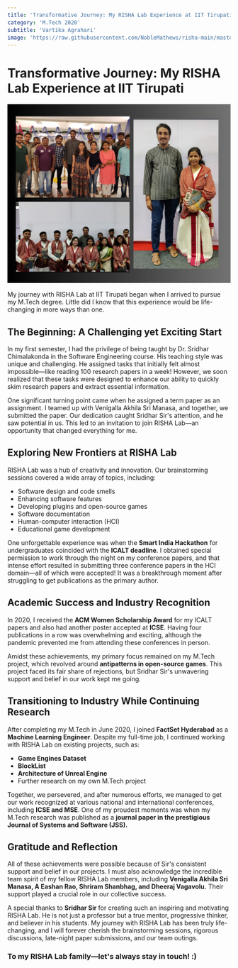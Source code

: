 ```yaml
---
title: 'Transformative Journey: My RISHA Lab Experience at IIT Tirupati'
category: 'M.Tech 2020'
subtitle: 'Vartika Agrahari'
image: 'https://raw.githubusercontent.com/NobleMathews/risha-main/master/src/Pages/_images/Vartika.jpeg'
---
```


# **Transformative Journey: My RISHA Lab Experience at IIT Tirupati**

![My Time with RISHA Lab](https://raw.githubusercontent.com/NobleMathews/risha-main/master/src/Pages/_images/Vartika.jpeg)

My journey with RISHA Lab at IIT Tirupati began when I arrived to pursue my M.Tech degree. Little did I know that this experience would be life-changing in more ways than one.

## **The Beginning: A Challenging yet Exciting Start**

In my first semester, I had the privilege of being taught by Dr. Sridhar Chimalakonda in the Software Engineering course. His teaching style was unique and challenging. He assigned tasks that initially felt almost impossible—like reading 100 research papers in a week! However, we soon realized that these tasks were designed to enhance our ability to quickly skim research papers and extract essential information.

One significant turning point came when he assigned a term paper as an assignment. I teamed up with Venigalla Akhila Sri Manasa, and together, we submitted the paper. Our dedication caught Sridhar Sir's attention, and he saw potential in us. This led to an invitation to join RISHA Lab—an opportunity that changed everything for me.

## **Exploring New Frontiers at RISHA Lab**

RISHA Lab was a hub of creativity and innovation. Our brainstorming sessions covered a wide array of topics, including:
- Software design and code smells
- Enhancing software features
- Developing plugins and open-source games
- Software documentation
- Human-computer interaction (HCI)
- Educational game development

One unforgettable experience was when the **Smart India Hackathon** for undergraduates coincided with the **ICALT deadline**. I obtained special permission to work through the night on my conference papers, and that intense effort resulted in submitting three conference papers in the HCI domain—all of which were accepted! It was a breakthrough moment after struggling to get publications as the primary author.

## **Academic Success and Industry Recognition**

In 2020, I received the **ACM Women Scholarship Award** for my ICALT papers and also had another poster accepted at **ICSE**. Having four publications in a row was overwhelming and exciting, although the pandemic prevented me from attending these conferences in person.

Amidst these achievements, my primary focus remained on my M.Tech project, which revolved around **antipatterns in open-source games**. This project faced its fair share of rejections, but Sridhar Sir's unwavering support and belief in our work kept me going.

## **Transitioning to Industry While Continuing Research**

After completing my M.Tech in June 2020, I joined **FactSet Hyderabad** as a **Machine Learning Engineer**. Despite my full-time job, I continued working with RISHA Lab on existing projects, such as:
- **Game Engines Dataset**
- **BlockList**
- **Architecture of Unreal Engine**
- Further research on my own M.Tech project

Together, we persevered, and after numerous efforts, we managed to get our work recognized at various national and international conferences, including **ICSE and MSE**. One of my proudest moments was when my M.Tech research was published as a **journal paper in the prestigious Journal of Systems and Software (JSS).**

## **Gratitude and Reflection**

All of these achievements were possible because of Sir's consistent support and belief in our projects. I must also acknowledge the incredible team spirit of my fellow RISHA Lab members, including **Venigalla Akhila Sri Manasa, A Eashan Rao, Shriram Shanbhag, and Dheeraj Vagavolu.** Their support played a crucial role in our collective success.

A special thanks to **Sridhar Sir** for creating such an inspiring and motivating RISHA Lab. He is not just a professor but a true mentor, progressive thinker, and believer in his students. My journey with RISHA Lab has been truly life-changing, and I will forever cherish the brainstorming sessions, rigorous discussions, late-night paper submissions, and our team outings.

### **To my RISHA Lab family—let's always stay in touch! :)**
